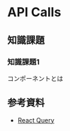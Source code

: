# API Calls

## 知識課題

### 知識課題1

コンポーネントとは

## 参考資料

- [React Query](https://tanstack.com/query/latest)
